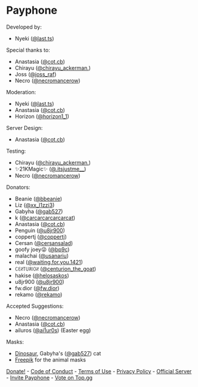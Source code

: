 # Payphone

Developed by:
- Nyeki ([@last.ts](https://discord.com/users/1357199907512914051))

Special thanks to:
- Anastasia ([@cot.cb](https://discord.com/users/657091104877051907))
- Chirayu ([@chirayu_ackerman.](https://discord.com/users/1241342249468428358))
- Joss ([@joss_raf](https://discord.com/users/1246444454861213706))
- Necro ([@necromancerow](https://discord.com/users/1060597396393959504))

Moderation:
- Nyeki ([@last.ts](https://discord.com/users/1357199907512914051))
- Anastasia ([@cot.cb](https://discord.com/users/657091104877051907))
- Horizon ([@horizon1_1](https://discord.com/users/1056927671726133338))

Server Design:
- Anastasia ([@cot.cb](https://discord.com/users/657091104877051907))

Testing:
- Chirayu ([@chirayu_ackerman.](https://discord.com/users/1241342249468428358))
- ✨21KMagic✨ ([@.itsjustme__](https://discord.com/users/698622915356393582))
- Necro ([@necromancerow](https://discord.com/users/1060597396393959504))

Donators:
- Beanie ([@bbeanie](https://discord.com/users/808745493944336485))
- Liz ([@xx_l1zzi3](https://discord.com/users/914920098739912786))
- Gabyha ([@gab527](https://discord.com/users/678730832952950784))
- k ([@carcarcarcarcarcat](https://discord.com/users/831898950143443034))
- Anastasia ([@cot.cb](https://discord.com/users/657091104877051907))
- Penguin ([@u8jr900](https://discord.com/users/956922871635148900))
- coppertj ([@coppertj](https://discord.com/users/198137561984663552))
- Cersan ([@cersansalad](https://discord.com/users/506146454495297548))
- goofy joey😜 ([@bp9c](https://discord.com/users/1154683576147791953))
- malachai ([@usanariu](https://discord.com/users/762477133129056257))
- real ([@waiting.for.you.1421](https://discord.com/users/964997713689206805))
- ꉔꏂꋊ꓄꒤ꋪ꒐ꄲꋊ ([@centurion_the_goat](https://discord.com/users/885776181453013022))
- hakise ([@helosaskos](https://discord.com/users/1102609791114805279))
- u8jr900 ([@u8jr900](https://discord.com/users/956922871635148900))
- fw.dior ([@fw.dior](https://discord.com/users/842206928158982194))
- rekamo ([@rekamo](https://discord.com/users/755566324457013348))

Accepted Suggestions:
- Necro ([@necromancerow](https://discord.com/users/1060597396393959504))
- Anastasia ([@cot.cb](https://discord.com/users/657091104877051907))
- ailuros ([@ai1ur0s](https://discord.com/users/1238490551003643955)) (Easter egg)

Masks:
- [Dinosaur](/assets/masks/dinosaur.png), Gabyha's ([@gab527](https://discord.com/users/678730832952950784)) cat
- [Freepik](https://www.freepik.com/) for the animal masks

[Donate!](https://ko-fi.com/payphonedev) - [Code of Conduct](/code-of-conduct) - [Terms of Use](/terms) - [Privacy Policy](/privacy) - [Official Server](https://discord.gg/9daSsrfTmE) - [Invite Payphone](https://discord.com/oauth2/authorize?client_id=1212940413795827763) - [Vote on Top.gg](https://top.gg/bot/1212940413795827763)

